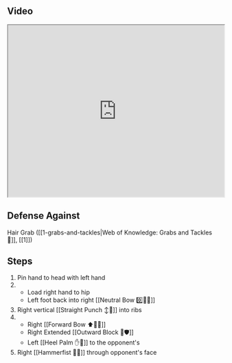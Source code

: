 
## Video

<iframe src="https://www.youtube.com/embed/3Are4eApYS4?start=200&end=262" width="100%" height="400"></iframe>

## Defense Against

Hair Grab ([[1-grabs-and-tackles|Web of Knowledge: Grabs and Tackles 🤝]], [[1]])
## Steps

1. Pin hand to head with left hand
2. - Load right hand to hip
    - Left foot back into right [[Neutral Bow 0️⃣🧍‍♂️]]
3. Right vertical [[Straight Punch ↕️👊]] into ribs
4. - Right [[Forward Bow ⬆️🧍‍♂️]]
    - Right Extended [[Outward Block 🔼🛡️]]
    - Left [[Heel Palm ✋🌴]] to the opponent's 
5. Right [[Hammerfist 🔨✊]] through opponent's face